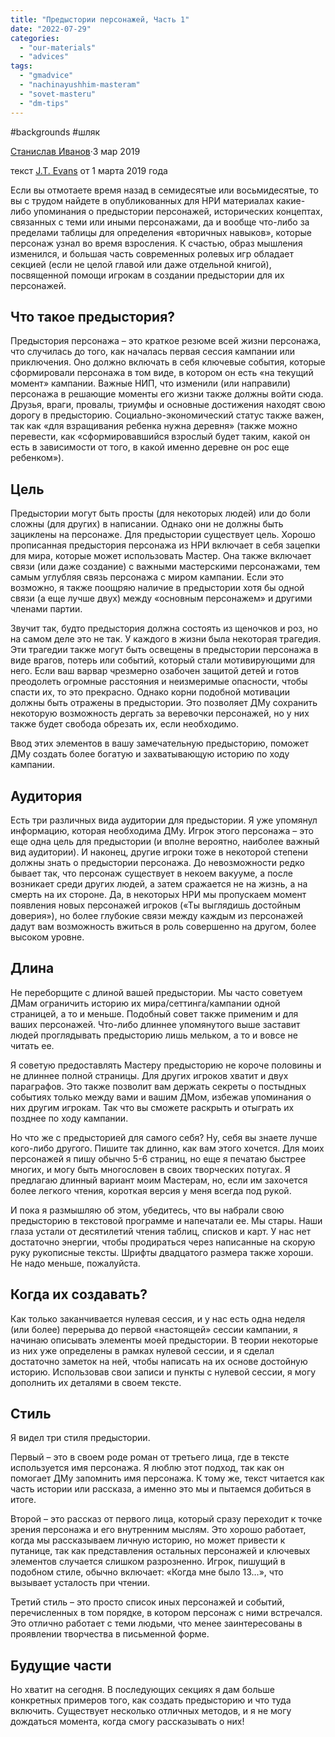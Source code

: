 ```yaml
---
title: "Предыстории персонажей, Часть 1"
date: "2022-07-29"
categories: 
  - "our-materials"
  - "advices"
tags: 
  - "gmadvice"
  - "nachinayushhim-masteram"
  - "sovet-masteru"
  - "dm-tips"
---
```


#backgrounds #шляк

[Станислав Иванов](https://m.vk.com/drakzar)·3 мар 2019

текст [J.T. Evans](https://m.vk.com/away.php?to=https%3A%2F%2Fgnomestew.com%2Fauthor%2Fjtevans%2F) от 1 марта 2019 года

Если вы отмотаете время назад в семидесятые или восьмидесятые, то вы с трудом найдете в опубликованных для НРИ материалах какие-либо упоминания о предыстории персонажей, исторических концептах, связанных с теми или иными персонажами, да и вообще что-либо за пределами таблицы для определения «вторичных навыков», которые персонаж узнал во время взросления. К счастью, образ мышления изменился, и большая часть современных ролевых игр обладает секцией (если не целой главой или даже отдельной книгой), посвященной помощи игрокам в создании предыстории для их персонажей.

## Что такое предыстория?

Предыстория персонажа – это краткое резюме всей жизни персонажа, что случилась до того, как началась первая сессия кампании или приключения. Оно должно включать в себя ключевые события, которые сформировали персонажа в том виде, в котором он есть «на текущий момент» кампании. Важные НИП, что изменили (или направили) персонажа в решающие моменты его жизни также должны войти сюда. Друзья, враги, провалы, триумфы и основные достижения находят свою дорогу в предысторию. Социально-экономический статус также важен, так как «для взращивания ребенка нужна деревня» (также можно перевести, как «сформировавшийся взрослый будет таким, какой он есть в зависимости от того, в какой именно деревне он рос еще ребенком»).

## Цель

Предыстории могут быть просты (для некоторых людей) или до боли сложны (для других) в написании. Однако они не должны быть зациклены на персонаже. Для предыстории существует цель. Хорошо прописанная предыстория персонажа из НРИ включает в себя зацепки для мира, которые может использовать Мастер. Она также включает связи (или даже создание) с важными мастерскими персонажами, тем самым углубляя связь персонажа с миром кампании. Если это возможно, я также поощряю наличие в предыстории хотя бы одной связи (а еще лучше двух) между «основным персонажем» и другими членами партии.

Звучит так, будто предыстория должна состоять из щеночков и роз, но на самом деле это не так. У каждого в жизни была некоторая трагедия. Эти трагедии также могут быть освещены в предыстории персонажа в виде врагов, потерь или событий, который стали мотивирующими для него. Если ваш варвар чрезмерно озабочен защитой детей и готов преодолеть огромные расстояния и неизмеримые опасности, чтобы спасти их, то это прекрасно. Однако корни подобной мотивации должны быть отражены в предыстории. Это позволяет ДМу сохранить некоторую возможность дергать за веревочки персонажей, но у них также будет свобода обрезать их, если необходимо.

Ввод этих элементов в вашу замечательную предысторию, поможет ДМу создать более богатую и захватывающую историю по ходу кампании.

## Аудитория

Есть три различных вида аудитории для предыстории. Я уже упомянул информацию, которая необходима ДМу. Игрок этого персонажа – это еще одна цель для предыстории (и вполне вероятно, наиболее важный вид аудитории). И наконец, другие игроки тоже в некоторой степени должны знать о предыстории персонажа. До невозможности редко бывает так, что персонаж существует в некоем вакууме, а после возникает среди других людей, а затем сражается не на жизнь, а на смерть на их стороне. Да, в некоторых НРИ мы пропускаем момент появления новых персонажей игроков («Ты выглядишь достойным доверия»), но более глубокие связи между каждым из персонажей дадут вам возможность вжиться в роль совершенно на другом, более высоком уровне.

## Длина

Не переборщите с длиной вашей предыстории. Мы часто советуем ДМам ограничить историю их мира/сеттинга/кампании одной страницей, а то и меньше. Подобный совет также применим и для ваших персонажей. Что-либо длиннее упомянутого выше заставит людей проглядывать предысторию лишь мельком, а то и вовсе не читать ее.

Я советую предоставлять Мастеру предысторию не короче половины и не длиннее полной страницы. Для других игроков хватит и двух параграфов. Это также позволит вам держать секреты о постыдных событиях только между вами и вашим ДМом, избежав упоминания о них другим игрокам. Так что вы сможете раскрыть и отыграть их позднее по ходу кампании.

Но что же с предысторией для самого себя? Ну, себя вы знаете лучше кого-либо другого. Пишите так длинно, как вам этого хочется. Для моих персонажей я пишу обычно 5-6 страниц, но еще я печатаю быстрее многих, и могу быть многословен в своих творческих потугах. Я предлагаю длинный вариант моим Мастерам, но, если им захочется более легкого чтения, короткая версия у меня всегда под рукой.

И пока я размышляю об этом, убедитесь, что вы набрали свою предысторию в текстовой программе и напечатали ее. Мы стары. Наши глаза устали от десятилетий чтения таблиц, списков и карт. У нас нет достаточно энергии, чтобы продираться через написанные на скорую руку рукописные тексты. Шрифты двадцатого размера также хороши. Не надо меньше, пожалуйста.

## Когда их создавать?

Как только заканчивается нулевая сессия, и у нас есть одна неделя (или более) перерыва до первой «настоящей» сессии кампании, я начинаю описывать элементы моей предыстории. В теории некоторые из них уже определены в рамках нулевой сессии, и я сделал достаточно заметок на ней, чтобы написать на их основе достойную историю. Использовав свои записи и пункты с нулевой сессии, я могу дополнить их деталями в своем тексте.

## Стиль

Я видел три стиля предыстории.

Первый – это в своем роде роман от третьего лица, где в тексте используется имя персонажа. Я люблю этот подход, так как он помогает ДМу запомнить имя персонажа. К тому же, текст читается как часть истории или рассказа, а именно это мы и пытаемся добиться в итоге.

Второй – это рассказ от первого лица, который сразу переходит к точке зрения персонажа и его внутренним мыслям. Это хорошо работает, когда мы рассказываем личную историю, но может привести к путанице, так как представления остальных персонажей и ключевых элементов случается слишком разрозненно. Игрок, пишущий в подобном стиле, обычно включает: «Когда мне было 13…», что вызывает усталость при чтении.

Третий стиль – это просто список иных персонажей и событий, перечисленных в том порядке, в котором персонаж с ними встречался. Это отлично работает с теми людьми, что менее заинтересованы в проявлении творчества в письменной форме.

## Будущие части

Но хватит на сегодня. В последующих секциях я дам больше конкретных примеров того, как создать предысторию и что туда включить. Существует несколько отличных методов, и я не могу дождаться момента, когда смогу рассказывать о них!
